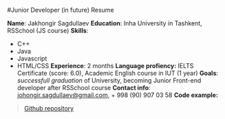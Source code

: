 #Junior Developer (in future) Resume

**Name**: Jakhongir Sagdullaev
**Education**: Inha University in Tashkent, RSSchool (JS course)
**Skills**:
- C++
- Java
- Javascript
- HTML/CSS
**Experience**: 2 months
**Language profiency:** IELTS Certificate (score: 6.0), Academic English course in IUT (1 year)
**Goals**: *successfull graduation* of University, becoming Junior Front-end developer after RSSchool course
**Contact info**: johongir.sagdullaev@gmail.com, + 998 (90) 907 03 58
**Code example:**
> [Github repository](https://github.com/youtubeuz/youtubeuz.github.io)

